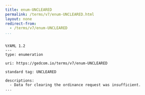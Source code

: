 ```yaml
---
title: enum-UNCLEARED
permalink: /terms/v7/enum-UNCLEARED.html
layout: none
redirect-from:
  - /terms/v7/enum-UNCLEARED
...
```


```

%YAML 1.2
---
type: enumeration

uri: https://gedcom.io/terms/v7/enum-UNCLEARED

standard tag: UNCLEARED

descriptions:
  - Data for clearing the ordinance request was insufficient.
...

```
